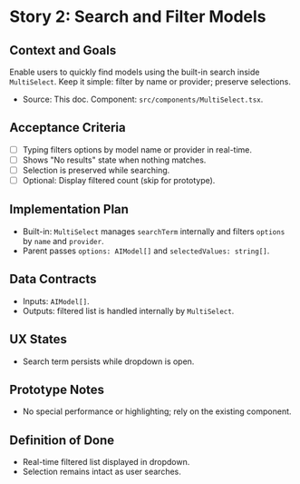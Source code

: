 # Story 2: Search and Filter Models

## Context and Goals
Enable users to quickly find models using the built-in search inside `MultiSelect`. Keep it simple: filter by name or provider; preserve selections.

- Source: This doc. Component: `src/components/MultiSelect.tsx`.

## Acceptance Criteria
- [ ] Typing filters options by model name or provider in real-time.
- [ ] Shows "No results" state when nothing matches.
- [ ] Selection is preserved while searching.
- [ ] Optional: Display filtered count (skip for prototype).

## Implementation Plan
- Built-in: `MultiSelect` manages `searchTerm` internally and filters `options` by `name` and `provider`.
- Parent passes `options: AIModel[]` and `selectedValues: string[]`.

## Data Contracts
- Inputs: `AIModel[]`.
- Outputs: filtered list is handled internally by `MultiSelect`.

## UX States
- Search term persists while dropdown is open.

## Prototype Notes
- No special performance or highlighting; rely on the existing component.

## Definition of Done
- Real-time filtered list displayed in dropdown.
- Selection remains intact as user searches.
